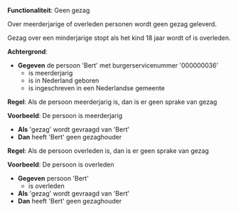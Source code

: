 **Functionaliteit**: Geen gezag

Over meerderjarige of overleden personen wordt geen gezag geleverd.

Gezag over een minderjarige stopt als het kind 18 jaar wordt of is overleden.

**Achtergrond**:
- **Gegeven** de persoon 'Bert' met burgerservicenummer '000000036'
  - is meerderjarig
  - is in Nederland geboren
  - is ingeschreven in een Nederlandse gemeente

**Regel**: Als de persoon meerderjarig is, dan is er geen sprake van gezag

**Voorbeeld**: De persoon is meerderjarig

- **Als** 'gezag' wordt gevraagd van 'Bert'
- **Dan** heeft 'Bert' geen gezaghouder

**Regel**: Als de persoon overleden is, dan is er geen sprake van gezag

**Voorbeeld**: De persoon is overleden

- **Gegeven** persoon 'Bert'
  - is overleden
- **Als** 'gezag' wordt gevraagd van 'Bert'
- **Dan** heeft 'Bert' geen gezaghouder

